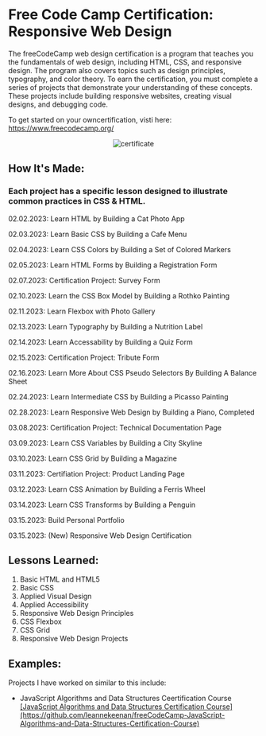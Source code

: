 <h1>Free Code Camp Certification: Responsive Web Design</h1>

<p>
The freeCodeCamp web design certification is a program that teaches you the fundamentals of 
web design, including HTML, CSS, and responsive design. The program also covers topics such 
as design principles, typography, and color theory. To earn the certification, you must 
complete a series of projects that demonstrate your understanding of these concepts. 
These projects include building responsive websites, creating visual designs, and debugging 
code. 
</p>

<span>
To get started on your owncertification, visti here: <a href="https://www.freecodecamp.org/">
https://www.freecodecamp.org/</a>
</span>

<p align="center">
<img src="https://i.ibb.co/1G19TKD/New-Responsive-Web-Design-Certification.png" alt="certificate">
</p>

<h2>
How It's Made:
</h2>

<h3>Each project has a specific lesson designed to illustrate common practices in CSS & HTML. </h3>

<p>02.02.2023: Learn HTML by Building a Cat Photo App</p>
<p>02.03.2023: Learn Basic CSS by Building a Cafe Menu</p>
<p>02.04.2023: Learn CSS Colors by Building a Set of Colored Markers</p>
<p>02.05.2023: Learn HTML Forms by Building a Registration Form</p>
<p>02.07.2023: Certification Project: Survey Form</p>

<p>02.10.2023: Learn the CSS Box Model by Building a Rothko Painting
<p>02.11.2023: Learn Flexbox with Photo Gallery</p>
<p>02.13.2023: Learn Typography by Building a Nutrition Label</p>
<p>02.14.2023: Learn Accessability by Building a Quiz Form</p>
<p>02.15.2023: Certification Project: Tribute Form</p>

<p>02.16.2023: Learn More About CSS Pseudo Selectors By Building A Balance Sheet
<p>02.24.2023: Learn Intermediate CSS by Building a Picasso Painting</p>
<p>02.28.2023: Learn Responsive Web Design by Building a Piano, Completed</p>
<p>03.08.2023: Certification Project: Technical Documentation Page</p>

<p>03.09.2023: Learn CSS Variables by Building a City Skyline</p>
<p>03.10.2023: Learn CSS Grid by Building a Magazine</p>
<p>03.11.2023: Certifiation Project: Product Landing Page</p>

<p>03.12.2023: Learn CSS Animation by Building a Ferris Wheel</p>
<p>03.14.2023: Learn CSS Transforms by Building a Penguin</p>
<p>03.15.2023: Build Personal Portfolio</p>
<p>03.15.2023: (New) Responsive Web Design Certification</p>


<h2>
Lessons Learned:
</h2>

<ol>
     <li>Basic HTML and HTML5</li>
     <li>Basic CSS</li>
     <li>Applied Visual Design</li>
     <li>Applied Accessibility</li>
     <li>Responsive Web Design Principles</li>
     <li>CSS Flexbox</li>
     <li>CSS Grid</li>
     <li>Responsive Web Design Projects</li>     
</ol>

<h2>
Examples:
</h2>

<p>
Projects I have worked on similar to this include:
</p>

<ul>
   <li> 
	JavaScript Algorithms and Data Structures Ceertification Course <a href="https://github.com/leannekeenan/freeCodeCamp-JavaScript-Algorithms-and-Data-Structures-Certification-Course"> [JavaScript Algorithms and Data Structures Certification Course](https://github.com/leannekeenan/freeCodeCamp-JavaScript-Algorithms-and-Data-Structures-Certification-Course) </a>
   </li>
</ul>

